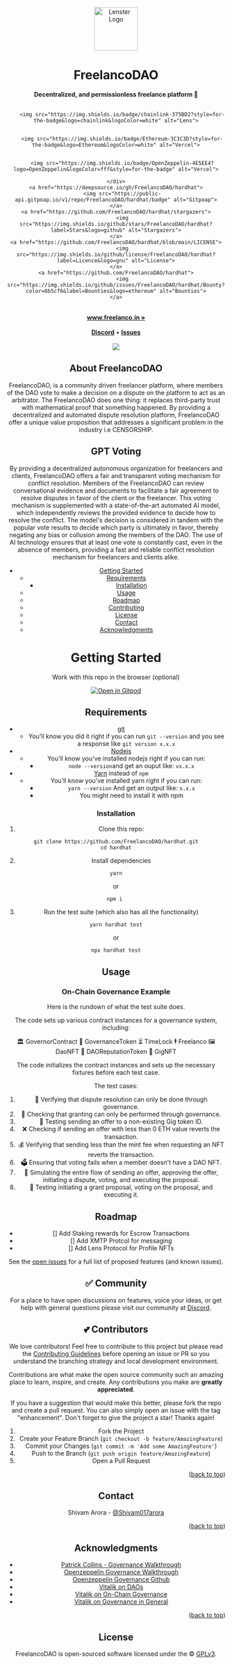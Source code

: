 <div align="center">
    <img src="https://pbs.twimg.com/profile_images/1653232294151475200/FyoHlx_s_400x400.jpg" alt="Lenster Logo" height="100" width="100">
    <h1>FreelancoDAO</h1>
    <strong>Decentralized, and permissionless freelance platform 🌿</strong>
</div>
<br>
<div align="center">
    <div>
    
        <img src="https://img.shields.io/badge/chainlink-375BD2?style=for-the-badge&logo=chainlink&logoColor=white" alt="Lens">
    
    
        <img src="https://img.shields.io/badge/Ethereum-3C3C3D?style=for-the-badge&logo=Ethereum&logoColor=white" alt="Vercel">
    
    
        <img src="https://img.shields.io/badge/OpenZeppelin-4E5EE4?logo=OpenZeppelin&logoColor=fff&style=for-the-badge" alt="Vercel">
    
    </div>
    <a href="https://deepsource.io/gh/FreelancoDAO/hardhat">
        <img src="https://public-api.gitpoap.io/v1/repo/FreelancoDAO/hardhat/badge" alt="Gitpoap">
    </a>
    <a href="https://github.com/FreelancoDAO/hardhat/stargazers">
        <img src="https://img.shields.io/github/stars/FreelancoDAO/hardhat?label=Stars&logo=github" alt="Stargazers">
    </a>
    <a href="https://github.com/FreelancoDAO/hardhat/blob/main/LICENSE">
        <img src="https://img.shields.io/github/license/FreelancoDAO/hardhat?label=Licence&logo=gnu" alt="License">
    </a>
    <a href="https://github.com/FreelancoDAO/hardhat">
        <img src="https://img.shields.io/github/issues/FreelancoDAO/hardhat/Bounty?color=8b5cf6&label=Bounties&logo=ethereum" alt="Bounties">
    </a>
</div>
<div align="center">
    <br>
    <a href="https://freelanco.in"><b> www.freelanco.in »</b></a>
    <br><br>
    <a href="https://discord.gg/4uwzgkEp"><b>Discord</b></a>
    •
    <a href="https://github.com/FreelancoDAO/hardhat/issues/new"><b>Issues</b></a>
</div>
<br />

<a href="https://github.com/FreelancoDAO/hardhat/graphs/contributors">
  <img src="https://contrib.rocks/image?repo=FreelancoDAO/hardhat" />
</a>

## About FreelancoDAO

FreelancoDAO, is a community driven freelancer platform, where members of the DAO vote to make a decision on a dispute on the platform to act as an arbitrator. The FreelancoDAO does one thing: it replaces third-party trust with mathematical proof that something happened. By providing a decentralized and automated dispute resolution platform, FreelancoDAO offer a unique value proposition that addresses a significant problem in the industry i.e CENSORSHIP. 

## GPT Voting

By providing a decentralized autonomous organization for freelancers and clients, FreelancoDAO offers a fair and transparent voting mechanism for conflict resolution. Members of the FreelancoDAO can review conversational evidence and documents to facilitate a fair agreement to resolve disputes in favor of the client or the freelancer. This voting mechanism is supplemented with a state-of-the-art automated AI model, which independently reviews the provided evidence to decide how to resolve the conflict. The model's decision is considered in tandem with the popular vote results to decide which party is ultimately in favor, thereby negating any bias or collusion among the members of the DAO. The use of AI technology ensures that at least one vote is constantly cast, even in the absence of members, providing a fast and reliable conflict resolution mechanism for freelancers and clients alike.

<div id="top"></div>


- [Getting Started](#getting-started)
  - [Requirements](#requirements)
    - [Installation](#installation)
  - [Usage](#usage)
  - [Roadmap](#roadmap)
  - [Contributing](#contributing)
  - [License](#license)
  - [Contact](#contact)
  - [Acknowledgments](#acknowledgments)

<!-- GETTING STARTED -->
# Getting Started 

Work with this repo in the browser (optional)<br/>

[![Open in Gitpod](https://gitpod.io/button/open-in-gitpod.svg)](https://gitpod.io/#https://github.com/FreelancoDAO/hardhat)

## Requirements

- [git](https://git-scm.com/book/en/v2/Getting-Started-Installing-Git)
  - You'll know you did it right if you can run `git --version` and you see a response like `git version x.x.x`
- [Nodejs](https://nodejs.org/en/)
  - You'll know you've installed nodejs right if you can run:
    - `node --version`and get an ouput like: `vx.x.x`
- [Yarn](https://classic.yarnpkg.com/lang/en/docs/install/) instead of `npm`
  - You'll know you've installed yarn right if you can run:
    - `yarn --version` And get an output like: `x.x.x`
    - You might need to install it with npm

### Installation

1. Clone this repo:
```
git clone https://github.com/FreelancoDAO/hardhat.git
cd hardhat
```
2. Install dependencies
```sh
yarn
```

or 

```
npm i 
```

3. Run the test suite (which also has all the functionality)

```
yarn hardhat test
```
or
```
npx hardhat test
```


<!-- USAGE EXAMPLES -->
## Usage
### On-Chain Governance Example

Here is the rundown of what the test suite does. 

The code sets up various contract instances for a governance system, including:

🏛️ GovernorContract
💼 GovernanceToken
⏳ TimeLock
🕴️ Freelanco
🖼️ DaoNFT
🔑 DAOReputationToken
💼 GigNFT


The code initializes the contract instances and sets up the necessary fixtures before each test case.

The test cases:

1. 💬 Verifying that dispute resolution can only be done through governance.
2. 📜 Checking that granting can only be performed through governance.
3. 📩 Testing sending an offer to a non-existing Gig token ID.
4. ❌ Checking if sending an offer with less than 0 ETH value reverts the transaction.
5. 💰 Verifying that sending less than the mint fee when requesting an NFT reverts the transaction.
6. 🗳️ Ensuring that voting fails when a member doesn't have a DAO NFT.
7. 🔄 Simulating the entire flow of sending an offer, approving the offer, initiating a dispute, voting, and executing the proposal.
8. 🎁 Testing initiating a grant proposal, voting on the proposal, and executing it.


<!-- ROADMAP -->
## Roadmap

- [] Add Staking rewards for Escrow Transactions
- [] Add XMTP Protcol for messaging
- [] Add Lens Protocol for Profile NFTs

See the [open issues](https://github.com/FreelancoDAO/hardhat/issues) for a full list of proposed features (and known issues).

<!-- CONTRIBUTING -->
## ✅ Community

For a place to have open discussions on features, voice your ideas, or get help with general questions please visit our community at [Discord](https://discord.gg/4uwzgkEp).

## 💕 Contributors

We love contributors! Feel free to contribute to this project but please read the [Contributing Guidelines](CONTRIBUTING.md) before opening an issue or PR so you understand the branching strategy and local development environment.

Contributions are what make the open source community such an amazing place to learn, inspire, and create. Any contributions you make are **greatly appreciated**.

If you have a suggestion that would make this better, please fork the repo and create a pull request. You can also simply open an issue with the tag "enhancement".
Don't forget to give the project a star! Thanks again!

1. Fork the Project
2. Create your Feature Branch (`git checkout -b feature/AmazingFeature`)
3. Commit your Changes (`git commit -m 'Add some AmazingFeature'`)
4. Push to the Branch (`git push origin feature/AmazingFeature`)
5. Open a Pull Request

<p align="right">(<a href="#top">back to top</a>)</p>

<!-- CONTACT -->
## Contact

Shivam Arora - [@Shivam017arora](https://twitter.com/Shivam017arora)

<p align="right">(<a href="#top">back to top</a>)</p>


<!-- ACKNOWLEDGMENTS -->
## Acknowledgments

* [Patrick Collins - Governance Walkthrough](https://www.youtube.com/watch?v=AhJtmUqhAqg)
* [Openzeppelin Governance Walkthrough](https://docs.openzeppelin.com/contracts/4.x/governance)
* [Openzeppelin Governance Github](https://github.com/OpenZeppelin/openzeppelin-contracts/tree/master/contracts/governance)
* [Vitalik on DAOs](https://blog.ethereum.org/2014/05/06/daos-dacs-das-and-more-an-incomplete-terminology-guide/)
* [Vitalik on On-Chain Governance](https://vitalik.ca/general/2021/08/16/voting3.html)
* [Vitalik on Governance in General](https://vitalik.ca/general/2017/12/17/voting.html)

<p align="right">(<a href="#top">back to top</a>)</p>


## License

FreelancoDAO is open-sourced software licensed under the © [GPLv3](LICENSE).
